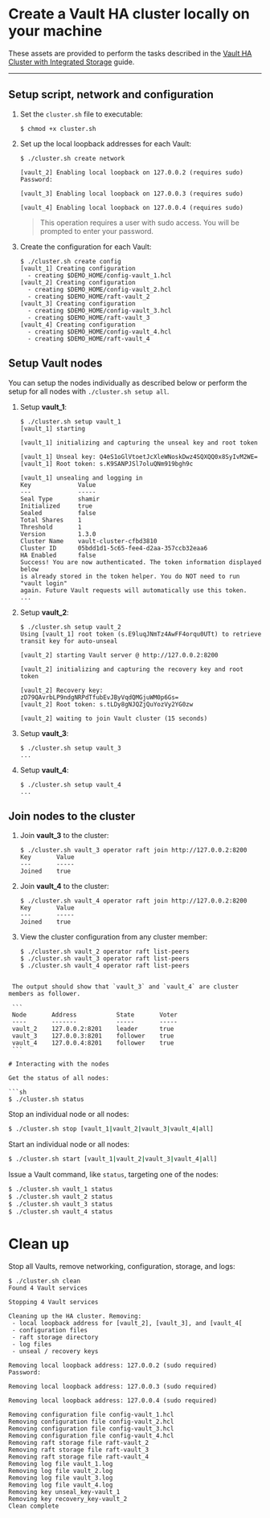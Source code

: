 # Create a Vault HA cluster locally on your machine

These assets are provided to perform the tasks described in the [Vault HA Cluster with Integrated Storage](https://learn.hashicorp.com/vault/operations/raft-storage) guide.

---

## Setup script, network and configuration

1. Set the `cluster.sh` file to executable:

    ```shell
    $ chmod +x cluster.sh
    ```

1. Set up the local loopback addresses for each Vault:

    ```shell
    $ ./cluster.sh create network

    [vault_2] Enabling local loopback on 127.0.0.2 (requires sudo)
    Password:

    [vault_3] Enabling local loopback on 127.0.0.3 (requires sudo)

    [vault_4] Enabling local loopback on 127.0.0.4 (requires sudo)
    ```

    > This operation requires a user with sudo access. You will be prompted to enter
    your password.

1. Create the configuration for each Vault:

    ```shell
    $ ./cluster.sh create config
    [vault_1] Creating configuration
      - creating $DEMO_HOME/config-vault_1.hcl
    [vault_2] Creating configuration
      - creating $DEMO_HOME/config-vault_2.hcl
      - creating $DEMO_HOME/raft-vault_2
    [vault_3] Creating configuration
      - creating $DEMO_HOME/config-vault_3.hcl
      - creating $DEMO_HOME/raft-vault_3
    [vault_4] Creating configuration
      - creating $DEMO_HOME/config-vault_4.hcl
      - creating $DEMO_HOME/raft-vault_4
    ```

## Setup Vault nodes

You can setup the nodes individually as described below or perform the setup for
all nodes with `./cluster.sh setup all`.

1. Setup **vault_1**:

    ```shell
    $ ./cluster.sh setup vault_1
    [vault_1] starting

    [vault_1] initializing and capturing the unseal key and root token

    [vault_1] Unseal key: Q4eS1oGlVtoetJcXleWNoskDwz4SQXQQ0x8SyIvM2WE=
    [vault_1] Root token: s.K9SANPJSl7oluQNm919bgh9c

    [vault_1] unsealing and logging in
    Key             Value
    ---             -----
    Seal Type       shamir
    Initialized     true
    Sealed          false
    Total Shares    1
    Threshold       1
    Version         1.3.0
    Cluster Name    vault-cluster-cfbd3810
    Cluster ID      05bdd1d1-5c65-fee4-d2aa-357ccb32eaa6
    HA Enabled      false
    Success! You are now authenticated. The token information displayed below
    is already stored in the token helper. You do NOT need to run "vault login"
    again. Future Vault requests will automatically use this token.
    ...
    ```

1. Setup **vault_2**:

    ```shell
    $ ./cluster.sh setup vault_2
    Using [vault_1] root token (s.E9luqJNmTz4AwFF4orqu0UTt) to retrieve transit key for auto-unseal

    [vault_2] starting Vault server @ http://127.0.0.2:8200

    [vault_2] initializing and capturing the recovery key and root token

    [vault_2] Recovery key: zD79QAvrbLP9ndgNRPdTfubEvJByVqdQMGjuWM0p6Gs=
    [vault_2] Root token: s.tLDy8gNJQZjQuYozVy2YG0zw

    [vault_2] waiting to join Vault cluster (15 seconds)
    ```

1. Setup **vault_3**:

    ```shell
    $ ./cluster.sh setup vault_3
    ...
    ```

1. Setup **vault_4**:

    ```shell
    $ ./cluster.sh setup vault_4
    ...
    ```

## Join nodes to the cluster

1. Join **vault_3** to the cluster:

    ```shell
    $ ./cluster.sh vault_3 operator raft join http://127.0.0.2:8200
    Key       Value
    ---       -----
    Joined    true
    ```

1.  Join **vault_4** to the cluster:

    ```shell
    $ ./cluster.sh vault_4 operator raft join http://127.0.0.2:8200
    Key       Value
    ---       -----
    Joined    true
    ```

1.  View the cluster configuration from any cluster member:

    ```shell
    $ ./cluster.sh vault_2 operator raft list-peers
    $ ./cluster.sh vault_3 operator raft list-peers
    $ ./cluster.sh vault_4 operator raft list-peers
   ```

    The output should show that `vault_3` and `vault_4` are cluster members as follower.

    ```
    Node       Address           State       Voter
    ----       -------           -----       -----
    vault_2    127.0.0.2:8201    leader      true
    vault_3    127.0.0.3:8201    follower    true
    vault_4    127.0.0.4:8201    follower    true
    ```

# Interacting with the nodes

Get the status of all nodes:

```sh
$ ./cluster.sh status
```

Stop an individual node or all nodes:

```sh
$ ./cluster.sh stop [vault_1|vault_2|vault_3|vault_4|all]
```

Start an individual node or all nodes:

```sh
$ ./cluster.sh start [vault_1|vault_2|vault_3|vault_4|all]
```

Issue a Vault command, like `status`, targeting one of the nodes:

```sh
$ ./cluster.sh vault_1 status
$ ./cluster.sh vault_2 status
$ ./cluster.sh vault_3 status
$ ./cluster.sh vault_4 status
```

# Clean up

Stop all Vaults, remove networking, configuration, storage, and logs:

```shell
$ ./cluster.sh clean
Found 4 Vault services

Stopping 4 Vault services

Cleaning up the HA cluster. Removing:
 - local loopback address for [vault_2], [vault_3], and [vault_4[
 - configuration files
 - raft storage directory
 - log files
 - unseal / recovery keys

Removing local loopback address: 127.0.0.2 (sudo required)
Password:

Removing local loopback address: 127.0.0.3 (sudo required)

Removing local loopback address: 127.0.0.4 (sudo required)

Removing configuration file config-vault_1.hcl
Removing configuration file config-vault_2.hcl
Removing configuration file config-vault_3.hcl
Removing configuration file config-vault_4.hcl
Removing raft storage file raft-vault_2
Removing raft storage file raft-vault_3
Removing raft storage file raft-vault_4
Removing log file vault_1.log
Removing log file vault_2.log
Removing log file vault_3.log
Removing log file vault_4.log
Removing key unseal_key-vault_1
Removing key recovery_key-vault_2
Clean complete
```
